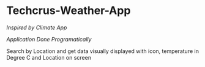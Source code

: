 # Techcrus-Weather-App

*Inspired by Climate App*

*Application Done Programatically*

Search by Location and get data visually displayed with icon, temperature in Degree C and Location on screen
